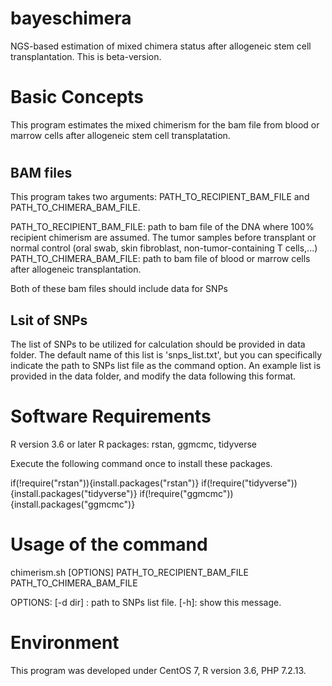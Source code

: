 # bayeschimera
NGS-based estimation of mixed chimera status after allogeneic stem cell transplantation.
This is beta-version. 


#  Basic Concepts
This program estimates the mixed chimerism for the bam file from blood or marrow cells after allogeneic stem cell transplatation. 


#  

## BAM files
This program takes two arguments: PATH_TO_RECIPIENT_BAM_FILE and PATH_TO_CHIMERA_BAM_FILE.

PATH_TO_RECIPIENT_BAM_FILE: path to bam file of the DNA where 100% recipient chimerism are assumed. The tumor samples before transplant or normal control (oral swab, skin fibroblast, non-tumor-containing T cells,...) 
PATH_TO_CHIMERA_BAM_FILE: path to bam file of blood or marrow cells after allogeneic transplantation. 


Both of these bam files should include data for SNPs  


## Lsit of SNPs
The list of SNPs to be utilized for calculation should be provided in data folder.
The default name of this list is 'snps_list.txt', but you can specifically indicate the path to SNPs list file as the command option. 
An example list is provided in the data folder, and modify the data following this format. 


#  Software Requirements
R version 3.6 or later
R packages: rstan, ggmcmc, tidyverse

Execute the following command once to install these packages. 

if(!require("rstan")){install.packages("rstan")}
if(!require("tidyverse")){install.packages("tidyverse")}
if(!require("ggmcmc")){install.packages("ggmcmc")}

#  Usage of the command
chimerism.sh [OPTIONS] PATH_TO_RECIPIENT_BAM_FILE  PATH_TO_CHIMERA_BAM_FILE

OPTIONS:
[-d dir] : path to SNPs list file.
[-h]: show this message.


# Environment
This program was developed under CentOS 7, R version 3.6, PHP 7.2.13.
